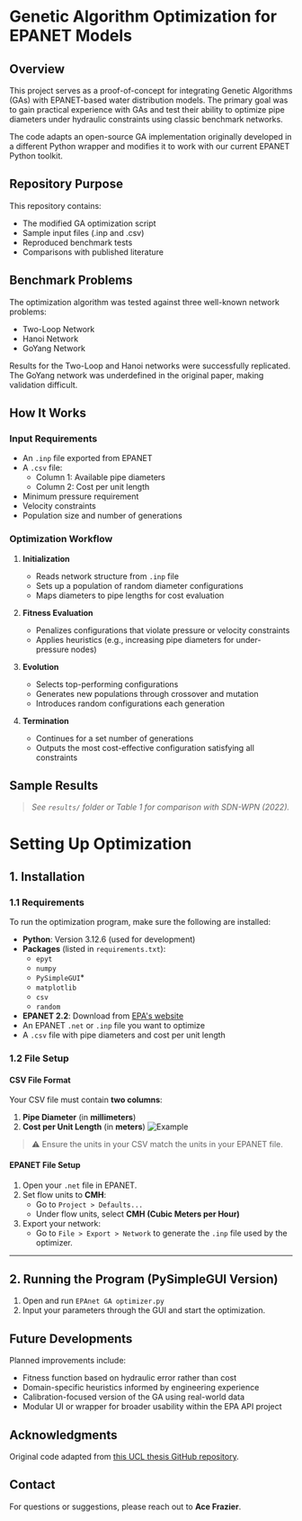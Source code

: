 # Genetic Algorithm Optimization for EPANET Models

## Overview

This project serves as a proof-of-concept for integrating Genetic Algorithms (GAs) with EPANET-based water distribution models. The primary goal was to gain practical experience with GAs and test their ability to optimize pipe diameters under hydraulic constraints using classic benchmark networks.

The code adapts an open-source GA implementation originally developed in a different Python wrapper and modifies it to work with our current EPANET Python toolkit.

## Repository Purpose

This repository contains:
- The modified GA optimization script
- Sample input files (.inp and .csv)
- Reproduced benchmark tests
- Comparisons with published literature

## Benchmark Problems

The optimization algorithm was tested against three well-known network problems:
- Two-Loop Network
- Hanoi Network
- GoYang Network

Results for the Two-Loop and Hanoi networks were successfully replicated. The GoYang network was underdefined in the original paper, making validation difficult.

## How It Works

### Input Requirements
- An `.inp` file exported from EPANET
- A `.csv` file:
  - Column 1: Available pipe diameters
  - Column 2: Cost per unit length
- Minimum pressure requirement
- Velocity constraints
- Population size and number of generations

### Optimization Workflow

1. **Initialization**
   - Reads network structure from `.inp` file
   - Sets up a population of random diameter configurations
   - Maps diameters to pipe lengths for cost evaluation

2. **Fitness Evaluation**
   - Penalizes configurations that violate pressure or velocity constraints
   - Applies heuristics (e.g., increasing pipe diameters for under-pressure nodes)

3. **Evolution**
   - Selects top-performing configurations
   - Generates new populations through crossover and mutation
   - Introduces random configurations each generation

4. **Termination**
   - Continues for a set number of generations
   - Outputs the most cost-effective configuration satisfying all constraints

## Sample Results

> _See `results/` folder or Table 1 for comparison with SDN-WPN (2022)._



# Setting Up Optimization

## 1. Installation

### 1.1 Requirements

To run the optimization program, make sure the following are installed:

- **Python**: Version 3.12.6 (used for development)
- **Packages** (listed in `requirements.txt`):
  - `epyt`
  - `numpy`
  - `PySimpleGUI`*
  - `matplotlib`
  - `csv`
  - `random`
- **EPANET 2.2**: Download from [EPA's website](https://www.epa.gov/water-research/epanet)
- An EPANET `.net` or `.inp` file you want to optimize
- A `.csv` file with pipe diameters and cost per unit length

### 1.2 File Setup

#### CSV File Format

Your CSV file must contain **two columns**:

1. **Pipe Diameter** (in **millimeters**)
2. **Cost per Unit Length** (in **meters**)
![Example](relative/path/to/image.png)


> ⚠️ Ensure the units in your CSV match the units in your EPANET file.

#### EPANET File Setup

1. Open your `.net` file in EPANET.
2. Set flow units to **CMH**:
   - Go to `Project > Defaults...`
   - Under flow units, select **CMH (Cubic Meters per Hour)**
3. Export your network:
   - Go to `File > Export > Network` to generate the `.inp` file used by the optimizer.

---

## 2. Running the Program (PySimpleGUI Version)

1. Open and run `EPAnet GA optimizer.py`
2. Input your parameters through the GUI and start the optimization.

## Future Developments

Planned improvements include:
- Fitness function based on hydraulic error rather than cost
- Domain-specific heuristics informed by engineering experience
- Calibration-focused version of the GA using real-world data
- Modular UI or wrapper for broader usability within the EPA API project

## Acknowledgments

Original code adapted from [this UCL thesis GitHub repository](https://github.com/bowenfan96/epanet-genetic-algorithm).

## Contact

For questions or suggestions, please reach out to **Ace Frazier**.
